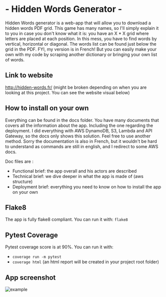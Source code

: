 # - Hidden Words Generator -
Hidden Words generator is a web-app that will allow you to download a 
hidden words PDF grid. This game has many names, so I'll 
simply explain it to you in case you don't know what it is: 
you have an X * X grid where letters are placed at each position. 
In this mess, you have to find words by vertical, horizontal or diagonal. 
The words list can be found just below the grid in the PDF.
FYI, my version is in French! But you can easily make your own
with my code by scraping another dictionary or bringing your own
list of words.

## Link to website
http://hidden-words.fr/ (might be broken depending on when you are
looking at this project. You can see the website visual below)

## How to install on your own
Everything can be found in the docs folder. You have many documents
that covers all the information about the app. Including the one regarding
the deployment. I did everything with AWS DynamoDB, S3, Lambda and API Gateway,
so the docs only shows this solution. Feel free to use another method.
Sorry the documentation is also in French, but it wouldn't be hard to
understand as commands are still in english, and I redirect to some AWS docs.

Doc files are :

- Functional brief: the app overall and his actors are described
- Technical brief: we dive deeper in what the app is made of (aws structure)
- Deployment brief: everything you need to know on how to install the app on your own

## Flake8
The app is fully flake8 compliant. You can run it with:
`flake8`

## Pytest Coverage
Pytest coverage score is at 90%. You can run it with:
- `coverage run -m pytest`
- `coverage html` (an html report will be created in your project root folder)

## App screenshot
![example](https://github.com/bientavu/hidden_words/blob/master/website/assets/img/app-screenshot-blur.png?raw=true)
